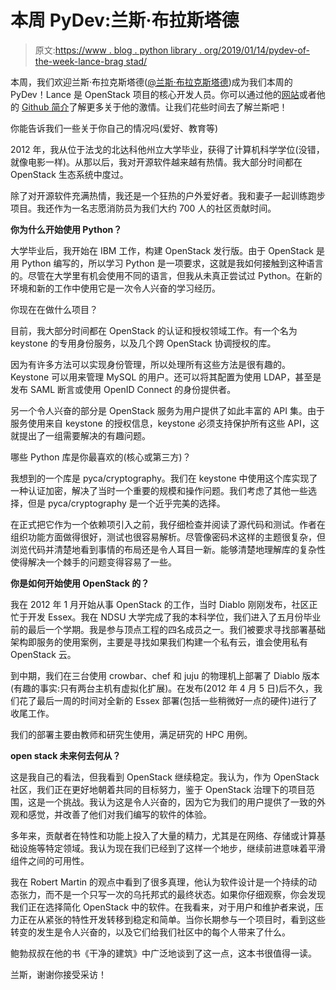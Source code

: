 # 本周 PyDev:兰斯·布拉斯塔德

> 原文:[https://www . blog . python library . org/2019/01/14/pydev-of-the-week-lance-brag stad/](https://www.blog.pythonlibrary.org/2019/01/14/pydev-of-the-week-lance-bragstad/)

本周，我们欢迎兰斯·布拉克斯塔德([@兰斯·布拉克斯塔德](https://twitter.com/LanceBragstad))成为我们本周的 PyDev！Lance 是 OpenStack 项目的核心开发人员。你可以通过他的[网站](https://www.lbragstad.com/)或者他的 [Github 简介](https://github.com/lbragstad)了解更多关于他的激情。让我们花些时间去了解兰斯吧！

你能告诉我们一些关于你自己的情况吗(爱好、教育等)

2012 年，我从位于法戈的北达科他州立大学毕业，获得了计算机科学学位(没错，就像电影一样)。从那以后，我对开源软件越来越有热情。我大部分时间都在 OpenStack 生态系统中度过。

除了对开源软件充满热情，我还是一个狂热的户外爱好者。我和妻子一起训练跑步项目。我还作为一名志愿消防员为我们大约 700 人的社区贡献时间。

**你为什么开始使用 Python？**

大学毕业后，我开始在 IBM 工作，构建 OpenStack 发行版。由于 OpenStack 是用 Python 编写的，所以学习 Python 是一项要求，这就是我如何接触到这种语言的。尽管在大学里有机会使用不同的语言，但我从未真正尝试过 Python。在新的环境和新的工作中使用它是一次令人兴奋的学习经历。

你现在在做什么项目？

目前，我大部分时间都在 OpenStack 的认证和授权领域工作。有一个名为 keystone 的专用身份服务，以及几个跨 OpenStack 协调授权的库。

因为有许多方法可以实现身份管理，所以处理所有这些方法是很有趣的。Keystone 可以用来管理 MySQL 的用户。还可以将其配置为使用 LDAP，甚至是发布 SAML 断言或使用 OpenID Connect 的身份提供者。

另一个令人兴奋的部分是 OpenStack 服务为用户提供了如此丰富的 API 集。由于服务使用来自 keystone 的授权信息，keystone 必须支持保护所有这些 API，这就提出了一组需要解决的有趣问题。

哪些 Python 库是你最喜欢的(核心或第三方)？

我想到的一个库是 pyca/cryptography。我们在 keystone 中使用这个库实现了一种认证加密，解决了当时一个重要的规模和操作问题。我们考虑了其他一些选择，但是 pyca/cryptography 是一个近乎完美的选择。

在正式把它作为一个依赖项引入之前，我仔细检查并阅读了源代码和测试。作者在组织功能方面做得很好，测试也很容易解析。尽管像密码术这样的主题很复杂，但浏览代码并清楚地看到事情的布局还是令人耳目一新。能够清楚地理解库的复杂性使得解决一个棘手的问题变得容易了一些。

**你是如何开始使用 OpenStack 的？**

我在 2012 年 1 月开始从事 OpenStack 的工作，当时 Diablo 刚刚发布，社区正忙于开发 Essex。我在 NDSU 大学完成了我的本科学位，我们进入了五月份毕业前的最后一个学期。我是参与顶点工程的四名成员之一。我们被要求寻找部署基础架构即服务的使用案例，主要是寻找如果我们构建一个私有云，谁会使用私有 OpenStack 云。

到中期，我们在三台使用 crowbar、chef 和 juju 的物理机上部署了 Diablo 版本(有趣的事实:只有两台主机有虚拟化扩展)。在发布(2012 年 4 月 5 日)后不久，我们花了最后一周的时间对全新的 Essex 部署(包括一些稍微好一点的硬件)进行了收尾工作。

我们的部署主要由教师和研究生使用，满足研究的 HPC 用例。

**open stack 未来何去何从？**

这是我自己的看法，但我看到 OpenStack 继续稳定。我认为，作为 OpenStack 社区，我们正在更好地朝着共同的目标努力，鉴于 OpenStack 治理下的项目范围，这是一个挑战。我认为这是令人兴奋的，因为它为我们的用户提供了一致的外观和感觉，并改善了他们对我们编写的软件的体验。

多年来，贡献者在特性和功能上投入了大量的精力，尤其是在网络、存储或计算基础设施等特定领域。我认为现在我们已经到了这样一个地步，继续前进意味着平滑组件之间的可用性。

我在 Robert Martin 的观点中看到了很多真理，他认为软件设计是一个持续的动态张力，而不是一个只写一次的乌托邦式的最终状态。如果你仔细观察，你会发现我们正在选择简化 OpenStack 中的软件。在我看来，对于用户和维护者来说，压力正在从紧张的特性开发转移到稳定和简单。当你长期参与一个项目时，看到这些转变的发生是令人兴奋的，以及它们给我们社区中的每个人带来了什么。

鲍勃叔叔在他的书《干净的建筑》中广泛地谈到了这一点，这本书很值得一读。

兰斯，谢谢你接受采访！